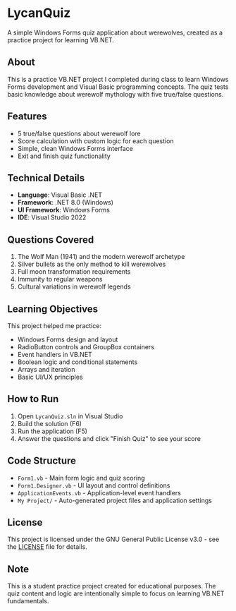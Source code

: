 # LycanQuiz

A simple Windows Forms quiz application about werewolves, created as a practice project for learning VB.NET.

## About

This is a practice VB.NET project I completed during class to learn Windows Forms development and Visual Basic programming concepts. The quiz tests basic knowledge about werewolf mythology with five true/false questions.

## Features

- 5 true/false questions about werewolf lore
- Score calculation with custom logic for each question
- Simple, clean Windows Forms interface
- Exit and finish quiz functionality

## Technical Details

- **Language**: Visual Basic .NET
- **Framework**: .NET 8.0 (Windows)
- **UI Framework**: Windows Forms
- **IDE**: Visual Studio 2022

## Questions Covered

1. The Wolf Man (1941) and the modern werewolf archetype
2. Silver bullets as the only method to kill werewolves
3. Full moon transformation requirements
4. Immunity to regular weapons
5. Cultural variations in werewolf legends

## Learning Objectives

This project helped me practice:
- Windows Forms design and layout
- RadioButton controls and GroupBox containers
- Event handlers in VB.NET
- Boolean logic and conditional statements
- Arrays and iteration
- Basic UI/UX principles

## How to Run

1. Open `LycanQuiz.sln` in Visual Studio
2. Build the solution (F6)
3. Run the application (F5)
4. Answer the questions and click "Finish Quiz" to see your score

## Code Structure

- `Form1.vb` - Main form logic and quiz scoring
- `Form1.Designer.vb` - UI layout and control definitions
- `ApplicationEvents.vb` - Application-level event handlers
- `My Project/` - Auto-generated project files and application settings

## License

This project is licensed under the GNU General Public License v3.0 - see the [LICENSE](LICENSE) file for details.

## Note

This is a student practice project created for educational purposes. The quiz content and logic are intentionally simple to focus on learning VB.NET fundamentals.